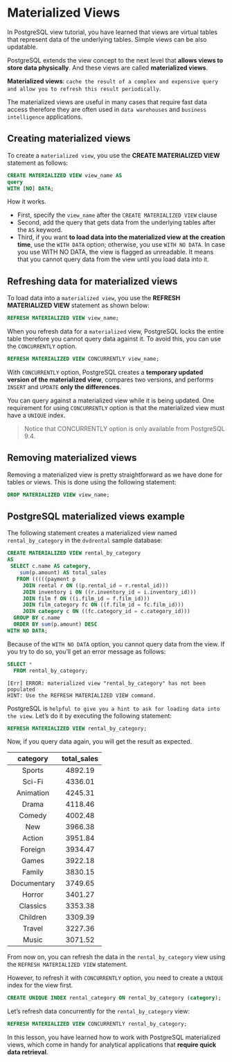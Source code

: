 # Materialized Views

In PostgreSQL view tutorial, you have learned that views are virtual tables that represent data of the underlying tables. Simple views can be also updatable.

PostgreSQL extends the view concept to the next level that **allows views to store data physically**. And these views are called **materialized views**.

**Materialized views**: `cache the result of a complex and expensive query and allow you to refresh this result periodically`.

The materialized views are useful in many cases that require fast data access therefore they are often used in `data warehouses` and `business intelligence` applications.

## Creating materialized views

To create a `materialized view`, you use the **CREATE MATERIALIZED VIEW** statement as follows:

```SQL
CREATE MATERIALIZED VIEW view_name AS
query
WITH [NO] DATA;
```

How it works.

- First, specify the `view_name` after the `CREATE MATERIALIZED VIEW` clause
- Second, add the query that gets data from the underlying tables after the `AS` keyword.
- Third, if you want **to load data into the materialized view at the creation time**, use the `WITH DATA` option; otherwise, you use `WITH NO DATA`. In case you use WITH NO DATA, the view is flagged as unreadable. It means that you cannot query data from the view until you load data into it.

## Refreshing data for materialized views

To load data into a `materialized view`, you use the  **REFRESH MATERIALIZED VIEW** statement as shown below:

```SQL
REFRESH MATERIALIZED VIEW view_name;
```

When you refresh data for a `materialized` view, PostgreSQL locks the entire table therefore you cannot query data against it. To avoid this, you can use the `CONCURRENTLY` option.

```SQL
REFRESH MATERIALIZED VIEW CONCURRENTLY view_name;
```

With `CONCURRENTLY` option, PostgreSQL creates a **temporary updated version of the materialized view**, compares two versions, and performs `INSERT` and `UPDATE` **only the differences**.

You can query against a materialized view while it is being updated. One requirement for using `CONCURRENTLY` option is that the materialized view must have a `UNIQUE` index.

> Notice that CONCURRENTLY option is only available from PostgreSQL 9.4.

## Removing materialized views

Removing a materialized view is pretty straightforward as we have done for tables or views. This is done using the following statement:

```SQL
DROP MATERIALIZED VIEW view_name;
```

## PostgreSQL materialized views example

The following statement creates a materialized view named `rental_by_category` in the `dvdrental` sample database:

```SQL
CREATE MATERIALIZED VIEW rental_by_category
AS
 SELECT c.name AS category,
    sum(p.amount) AS total_sales
   FROM (((((payment p
     JOIN rental r ON ((p.rental_id = r.rental_id)))
     JOIN inventory i ON ((r.inventory_id = i.inventory_id)))
     JOIN film f ON ((i.film_id = f.film_id)))
     JOIN film_category fc ON ((f.film_id = fc.film_id)))
     JOIN category c ON ((fc.category_id = c.category_id)))
  GROUP BY c.name
  ORDER BY sum(p.amount) DESC
WITH NO DATA;
```

Because of the `WITH NO DATA` option, you cannot query data from the view. If you try to do so, you’ll get an error message as follows:

```SQL
SELECT *
  FROM rental_by_category;
```

```console
[Err] ERROR: materialized view "rental_by_category" has not been populated
HINT: Use the REFRESH MATERIALIZED VIEW command.
```

PostgreSQL is `helpful to give you a hint to ask for loading data into the view`. Let’s do it by executing the following statement:

```SQL
REFRESH MATERIALIZED VIEW rental_by_category;
```
Now, if you query data again, you will get the result as expected.

|category   | total_sales|
|:-----------:|:----------:|
|Sports      |     4892.19|
|Sci-Fi      |     4336.01|
|Animation   |     4245.31|
|Drama       |     4118.46|
|Comedy      |     4002.48|
|New         |     3966.38|
|Action      |     3951.84|
|Foreign     |     3934.47|
|Games       |     3922.18|
|Family      |     3830.15|
|Documentary |     3749.65|
|Horror      |     3401.27|
|Classics    |     3353.38|
|Children    |     3309.39|
|Travel      |     3227.36|
|Music       |     3071.52|

From now on, you can refresh the data in the `rental_by_category` view using the `REFRESH MATERIALIZED VIEW` statement.

However, to refresh it with `CONCURRENTLY` option, you need to create a `UNIQUE` index for the view first.

```SQL
CREATE UNIQUE INDEX rental_category ON rental_by_category (category);
```

Let’s refresh data concurrently for the `rental_by_category` view:

```SQL
REFRESH MATERIALIZED VIEW CONCURRENTLY rental_by_category;
```

In this lesson, you have learned how to work with PostgreSQL materialized views, which come in handy for analytical applications that **require quick data retrieval**.
